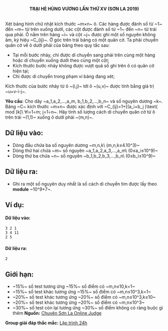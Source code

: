 **<center>TRẠI HÈ HÙNG VƯƠNG LẦN THỨ XⅤ (SƠN LA 2019)</center>**
<br>

Xét bảng hình chữ nhật kích thước ~m×n~ ô. Các hàng được đánh số từ ~1~ đến ~m~ từ trên xuống dưới, các cột được đánh số từ ~1~ đến ~n~ từ trái qua phải. Ô nằm trên hàng ~i~ và cột ~j~ được ghi một số nguyên không âm, ký hiệu ~C_{ij}~. Ở góc trên trái bảng có một quân cờ. Ta phải chuyển quân cờ về ô dưới phải của bảng theo quy tắc sau:
- Tại mỗi bước nhảy, chỉ được di chuyển sang phải trên cùng một hàng hoặc di chuyển xuống dưới theo cùng một cột;
- Kích thước bước nhảy không được vượt quá số ghi trên ô có quân cờ hiện tại;
- Chỉ được di chuyển trong phạm vi bảng đang xét;

Kích thước của bước nhảy từ ô ~(i,j)~ tới ô ~(u,v)~ được tính bằng giá trị ~u+v-i-j~.

**Yêu cầu**: Cho dãy ~a_1,a_2,…,a_m, b_1,b_2,…,b_n~ và số nguyên dương ~k~. Bảng ~C~ kích thước ~m×n~ được xác định với ~C_{ij}=1+[(a_i+b_j )\text{ mod }k]\  ∀i=1÷m; j=1÷n~. Hãy tính số lượng cách di chuyển quân cờ từ ô trên trái ~(1,1)~ xuống ô dưới phải ~(m,n)~.

## Dữ liệu vào:
- Dòng đầu chứa ba số nguyên dương ~m,n,k\ (m,n,k≤4.10^3)~
- Dòng thứ hai chứa ~m~ số nguyên ~a_1,a_2,a_3,…,a_m\ (0≤a_i≤10^9)~
- Dòng thứ ba chứa ~n~ số nguyên ~b_1,b_2,b_3,…,b_n\ (0≤b_i≤10^9)~

## Dữ liệu ra:
- Ghi ra một số nguyên duy nhất là số cách di chuyển tìm được lấy theo **module** ~10^9+7~.

## Ví dụ:
#### Dữ liệu vào:
```
3 2 1
3 4 11
2 5
```

#### Dữ liệu ra:
```
2
```

## Giới hạn:
- ~15\%~ số test tương ứng ~15\%~ số điểm có ~m,n≤10,k=1~
- ~15\%~ số test khác tương ứng ~15\%~ số điểm có ~m,n≤10^3,k=1~
- ~20\%~ số test khác tương ứng ~20\%~ số điểm có ~m,n≤10^3,k≤10~
- ~20\%~ số test khác tương ứng ~20\%~ số điểm có ~m,n≤10^3~
- ~30\%~ số test còn lại tương ứng ~30\%~ số điểm không có ràng buộc gì thêm
**Nguồn:** [Chuyên Sơn La Online Judge](http://csloj.ddns.net/)

**Group giải đáp thắc mắc:** [Lập trình 24h](https://www.facebook.com/groups/1386904321519984)